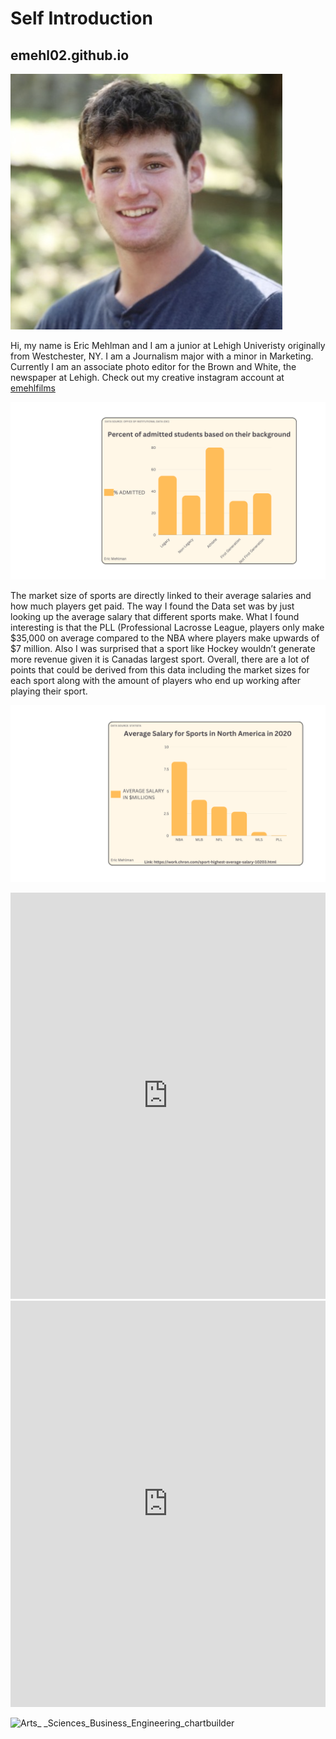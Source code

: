 # Self Introduction

## emehl02.github.io

![Eric Mehlman](https://github.com/emehl02/emehl02.github.io/blob/main/Eric%20Mehlman%20Photo.png?raw=true)


Hi, my name is Eric Mehlman and I am a junior at Lehigh Univeristy originally from Westchester, NY. I am a Journalism major with a minor in Marketing. Currently I am an associate photo editor for the Brown and White, the newspaper at Lehigh.
Check out my creative instagram account at [emehlfilms](https://www.instagram.com/emehlfilms/)

![Percent of Students Admitted Based on Background](https://github.com/emehl02/emehl02.github.io/blob/main/month.png?raw=true)

The market size of sports are directly linked to their average salaries and how much players get paid. The way I found the Data set was by just looking up the average salary that different sports make. What I found interesting is that the PLL (Professional Lacrosse League, players only make $35,000 on average compared to the NBA where players make upwards of $7 million. Also I was surprised that a sport like Hockey wouldn’t generate more revenue given it is Canadas largest sport. Overall, there are a lot of points that could be derived from this data including the market sizes for each sport along with the amount of players who end up working after playing their sport. 

![Average Salary for Sports in North America in 2020](https://github.com/emehl02/emehl02.github.io/blob/main/month%20(1).png?raw=true)


<iframe src='https://cdn.knightlab.com/libs/timeline3/latest/embed/index.html?source=1KXV1qxp2tGGn-8kMVbaRaMsZiy3OZ80OHVn89SNM-O8&font=Default&lang=en&initial_zoom=2&height=650' width='100%' height='650' webkitallowfullscreen mozallowfullscreen allowfullscreen frameborder='0'></iframe>



<iframe src='https://cdn.knightlab.com/libs/timeline3/latest/embed/index.html?source=1syQOcnJLXKo_QEVgVulDp3DwaFvum8-Gaq9ELbqwpWg&font=Default&lang=en&initial_zoom=2&height=650' width='100%' height='650' webkitallowfullscreen mozallowfullscreen allowfullscreen frameborder='0'></iframe>

![Arts_ _Sciences_Business_Engineering_chartbuilder](https://github.com/emehl02/emehl02.github.io/assets/145693029/7ad86071-3c8a-426c-ac44-131b812f0969)
